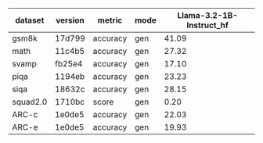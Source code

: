 | dataset | version | metric | mode | Llama-3.2-1B-Instruct_hf |
|----- | ----- | ----- | ----- | -----|
| gsm8k | 17d799 | accuracy | gen | 41.09 |
| math | 11c4b5 | accuracy | gen | 27.32 |
| svamp | fb25e4 | accuracy | gen | 17.10 |
| piqa | 1194eb | accuracy | gen | 23.23 |
| siqa | 18632c | accuracy | gen | 28.15 |
| squad2.0 | 1710bc | score | gen | 0.20 |
| ARC-c | 1e0de5 | accuracy | gen | 22.03 |
| ARC-e | 1e0de5 | accuracy | gen | 19.93 |
